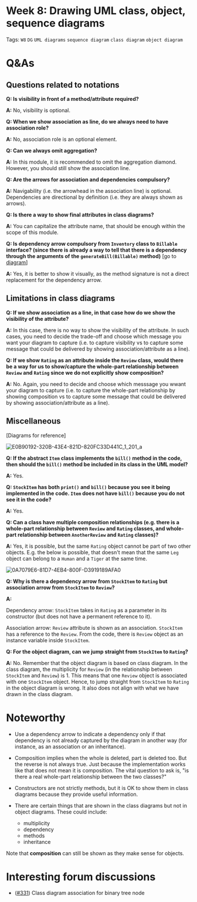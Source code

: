 # Week 8: Drawing UML class, object, sequence diagrams

Tags: `W8` `DG` `UML diagrams` `sequence diagram` `class diagram` `object diagram`

# Q&As

## Questions related to notations

**Q: Is visibility in front of a method/attribute required?**

**A:** No, visibility is optional.

**Q: When we show association as line, do we always need to have association role?**

**A:** No, association role is an optional element.

**Q: Can we always omit aggregation?**

**A:** In this module, it is recommended to omit the aggregation diamond. However, you should still show the association line.

**Q: Are the arrows for association and dependencies compulsory?**

**A:** Navigability (i.e. the arrowhead in the association line) is optional. Dependencies are directional by definition (i.e. they are always shown as arrows).

**Q: Is there a way to show final attributes in class diagrams?**

**A:** You can capitalize the attribute name, that should be enough within the scope of this module.

**Q: Is dependency arrow compulsory from `Inventory` class to `Billable` interface? (since there is already a way to tell that there is a dependency through the arguments of the `generateBill(Billable)` method)** [go to [diagram](https://github.com/Punpun1643/cs2103t-tutorial-materials/blob/master/week8-drawing-class-object-sequence-diagrams.md#miscellaneous)]

**A:** Yes, it is better to show it visually, as the method signature is not a direct replacement for the dependency arrow.

## Limitations in class diagrams

**Q: If we show association as a line, in that case how do we show the visibility of the attribute?**

**A:** In this case, there is no way to show the visibility of the attribute. In such cases, you need to decide the trade-off and choose which message you want your diagram to capture (i.e. to capture visibility vs to capture some message that could be delivered by showing association/attribute as a line).

**Q: If we show `Rating` as an attribute inside the `Review` class, would there be a way for us to show/capture the whole-part relationship between `Review` and `Rating` since we do not explicitly show composition?**

**A:** No. Again, you need to decide and choose which messsage you wwant your diagram to capture (i.e. to capture the whole-part relationship by showing composition vs to capture some message that could be delivered by showing association/attribute as a line).

## Miscellaneous

[Diagrams for reference]

![E0B90192-320B-43E4-821D-820FC33D441C_1_201_a](https://user-images.githubusercontent.com/60144099/194712037-04a88be4-ed75-4308-bdbe-cdda7bb39151.jpeg)

**Q: If the abstract `Item` class implements the `bill()` method in the code, then should the `bill()` method be included in its class in the UML model?**

**A:** Yes. 

**Q: `StockItem` has both `print()` and `bill()` because you see it being implemented in the code. `Item` does not have `bill()` because you do not see it in the code?**

**A:** Yes.

**Q: Can a class have multiple composition relationships (e.g. there is a whole-part relationship between `Review` and `Rating` classes, and whole-part relationship between `AnotherReview` and `Rating` classes)?**

**A:** Yes, it is possible, but the same `Rating` object cannot be part of two other objects. E.g. the below is possible, that doesn't mean that the same `Leg` object can belong to a `Human` and a `Tiger` at the same time.

![0A7079E6-81D7-4EB4-800F-D3919189AFA0](https://user-images.githubusercontent.com/60144099/194712164-3b82510d-a822-4c05-892c-5020d552fb47.jpeg)


**Q: Why is there a dependency arrow from `StockItem` to `Rating` but association arrow from `StockItem` to `Review`?**

**A:** 

Dependency arrow: `StockItem` takes in `Rating` as a parameter in its constructor (but does not have a permanent reference to it).

Association arrow: `Review` attribute is shown as an association. `StockItem` has a reference to the `Review`. From the code, there is `Review` object as an instance variable inside `StockItem`.

**Q: For the object diagram, can we jump straight from `StockItem` to `Rating`?**

**A:** No. Remember that the object diagram is based on class diagram. In the class diagram, the multiplicity for `Review` (in the relationship between `StockItem` and `Review`) is 1. This means that one `Review` object is associated with one `StockItem` object. Hence, to jump straight from `StockItem` to `Rating` in the object diagram is wrong. It also does not align with what we have drawn in the class diagram.

# Noteworthy

- Use a dependency arrow to indicate a dependency only if that dependency is not already captured by the diagram in another way (for instance, as an association or an inheritance).

- Composition implies when the whole is deleted, part is deleted too. But the reverse is not always true. Just because the implementation works like that does not mean it is composition. The vital question to ask is, "is there a real whole-part relationship between the two classes?"

- Constructors are not strictly methods, but it is OK to show them in class diagrams because they provide useful information.

- There are certain things that are shown in the class diagrams but not in object diagrams. These could include: 

   * multiplicity
   * dependency
   * methods
   * inheritance

Note that **composition** can still be shown as they make sense for objects.

# Interesting forum discussions

- ([#331](https://github.com/nus-cs2103-AY2223S1/forum/issues/331)) Class diagram association for binary tree node
